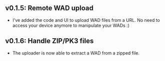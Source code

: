 ## v0.1.5: Remote WAD upload

* I've added the code and UI to upload WAD files from a URL. No need to access your device anymore to manipulate your WADs :)

## v0.1.6: Handle ZIP/PK3 files

* The uploader is now able to extract a WAD from a zipped file.